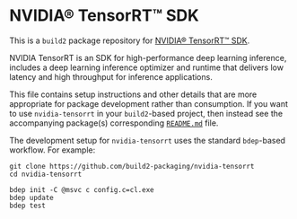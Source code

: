 # NVIDIA® TensorRT™ SDK

This is a `build2` package repository for [NVIDIA® TensorRT™ SDK](https://developer.nvidia.com/tensorrt).

NVIDIA TensorRT is an SDK for high-performance deep learning inference,
includes a deep learning inference optimizer and runtime that delivers
low latency and high throughput for inference applications.

This file contains setup instructions and other details that are more
appropriate for package development rather than consumption. If you want to use
`nvidia-tensorrt` in your `build2`-based project, then instead see the accompanying
package(s) corresponding [`README.md`](libtensorrt/README.md) file.

The development setup for `nvidia-tensorrt` uses the standard `bdep`-based workflow.
For example:

```
git clone https://github.com/build2-packaging/nvidia-tensorrt
cd nvidia-tensorrt

bdep init -C @msvc c config.c=cl.exe
bdep update
bdep test
```
